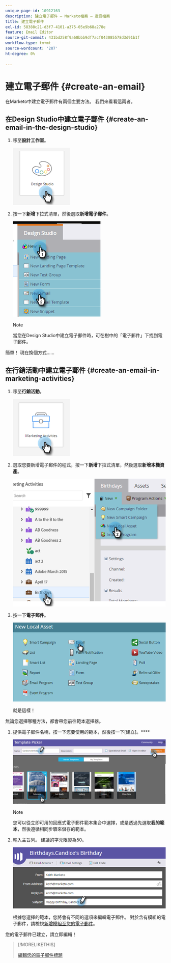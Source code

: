 ```yaml
---
unique-page-id: 10912163
description: 建立電子郵件 — Marketo檔案 — 產品檔案
title: 建立電子郵件
exl-id: 58388c21-d3f7-4101-a375-05e9b68a278e
feature: Email Editor
source-git-commit: 431bd258f9a68bbb9df7acf043085578d3d91b1f
workflow-type: tm+mt
source-wordcount: '207'
ht-degree: 0%

---
```


# 建立電子郵件 {#create-an-email}

在Marketo中建立電子郵件有兩個主要方法。 我們來看看這兩者。

## 在Design Studio中建立電子郵件 {#create-an-email-in-the-design-studio}

1. 移至&#x200B;**設計工作室**。

   ![](assets/create-an-email-1.png)

1. 按一下&#x200B;**新增**&#x200B;下拉式清單，然後選取&#x200B;**新增電子郵件**。

   ![](assets/create-an-email-2.png)

   >[!NOTE]
   >
   >當您在Design Studio中建立電子郵件時，可在樹中的「電子郵件」下找到電子郵件。

簡單！ 現在換個方式……

## 在行銷活動中建立電子郵件 {#create-an-email-in-marketing-activities}

1. 移至&#x200B;**行銷活動**。

   ![](assets/create-an-email-3.png)

1. 選取您要新增電子郵件的程式，按一下&#x200B;**新增**&#x200B;下拉式清單，然後選取&#x200B;**新增本機資產**。

   ![](assets/create-an-email-4.png)

1. 按一下&#x200B;**電子郵件**。

   ![](assets/create-an-email-5.png)

   就是這樣！

無論您選擇哪種方法，都會帶您前往範本選擇器。

1. 提供電子郵件名稱，按一下您要使用的範本，然後按一下[建立]。****

   ![](assets/create-an-email-6.png)

   >[!NOTE]
   >
   >您可以從立即可用的回應式電子郵件範本集合中選擇，或是透過先選取&#x200B;**我的範本**，然後遵循相同步驟來儲存的範本。

1. 輸入主旨列。 建議的字元限製為50。

   ![](assets/create-an-email-7.png)

   根據您選擇的範本，您將會有不同的選項來編輯電子郵件。 對於含有模組的電子郵件，請檢視[新增模組至您的電子郵件](/help/marketo/product-docs/email-marketing/general/email-editor-2/add-modules-to-your-email.md)。

您的電子郵件已建立，請立即編輯！

>[!MORELIKETHIS]
>
>[編輯您的電子郵件標題](/help/marketo/product-docs/email-marketing/general/creating-an-email/edit-your-email-header.md)
